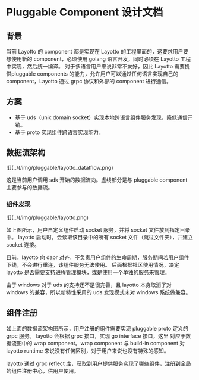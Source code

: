 # Pluggable Component 设计文档

## 背景

当前 Layotto 的 component 都是实现在 Layotto 的工程里面的，这要求用户要想使用新的 component，必须使用 golang 语言开发，同时必须在 Layotto 工程中实现，然后统一编译。
对于多语言用户来说非常不友好，因此 Layotto 需要提供pluggable components 的能力，允许用户可以通过任何语言实现自己的component，Layotto 通过 grpc 协议和外部的 component 进行通信。

## 方案

- 基于 uds（unix domain socket）实现本地跨语言组件服务发现，降低通信开销。
- 基于 proto 实现组件跨语言实现能力。

## 数据流架构

![](../(/img/pluggable/layotto_datatflow.png)

这是当前用户调用 sdk 开始的数据流向。虚线部分是与 pluggable component 主要参与的数据流。

### 组件发现

![](../(/img/pluggable/layotto.png)

如上图所示，用户自定义组件启动 socket 服务，并将 socket 文件放到指定目录中。 layotto 启动时，会读取该目录中的所有 socket 文件（跳过文件夹），并建立 socket 连接。

目前，layotto 向 dapr 对齐，不负责用户组件的生命周期，服务期间若用户组件下线，不会进行重连，该组件服务无法使用。
后面根据社区使用情况，决定 layotto 是否需要支持进程管理模块，或是使用一个单独的服务来管理。

由于 windows 对于 uds 的支持还不是很完善，且 layotto 本身取消了对 windows 的兼容，所以新特性采用的 uds 发现模式未对 windows 系统做兼容。

## 组件注册

如上面的数据流架构图所示，用户注册的组件需要实现 pluggable proto 定义的 grpc 服务。 layotto 会根据 grpc 接口，实现 go interface 接口，这里
对应于数据流图中的 wrap component。wrap component 与 build-in component 对 layotto runtime 来说没有任何区别，对于用户来说也没有特殊的感知。
 
layotto 通过 grpc reflect 库，获取到用户提供服务实现了哪些组件，注册到全局的组件注册中心，供用户使用。